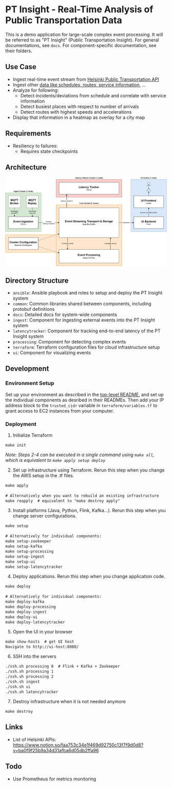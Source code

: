 # PT Insight - Real-Time Analysis of Public Transportation Data

This is a demo application for large-scale complex event processing. It will be referred to as "PT Insight" (Public Transportation Insight).
For general documentations, see `docs`. For component-specific documentation, see their folders.


## Use Case
* Ingest real-time event stream from [Helsinki Public Transportation API](https://digitransit.fi/en/developers/apis/4-realtime-api/)
* Ingest other [data like schedules, routes, service information](https://digitransit.fi/en/developers/apis/1-routing-api/), ...
* Analyze for following:
    * Detect incidents/deviations from schedule and correlate with service information
    * Detect busiest places with respect to number of arrivals
    * Detect routes with highest speeds and accelerations
* Display that information in a heatmap as overlay for a city map


## Requirements
* Resiliency to failures:
    * Requires state checkpoints


## Architecture

![Architecture](docs/images/architecture.png)


## Directory Structure
* `ansible`: Ansible playbook and roles to setup and deploy the PT Insight system
* `common`: Common libraries shared between components, including protobuf definitions
* `docs`: Detailed docs for system-wide components
* `ingest`: Component for ingesting external events into the PT Insight system
* `latencytracker`: Component for tracking end-to-end latency of the PT Insight system
* `processing`: Component for detecting complex events
* `terraform`: Terraform configuration files for cloud infrastructure setup
* `ui`: Component for visualizing events


## Development

### Environment Setup
Set up your environment as described in the [top-level README](../README.md), and set up the individual components as desribed in their READMEs.
Then add your IP address block to the `trusted_cidr` variable in `terraform/variables.tf` to grant access to EC2 instances from your computer.

### Deployment

1. Initialize Terraform
```
make init
```

_Note: Steps 2-4 can be executed in a single command using `make all`, which is equivalent to `make apply setup deploy`_

2. Set up infrastructure using Terraform. Rerun this step when you change the AWS setup in the .tf files.
```
make apply

# Alternatively when you want to rebuild an existing infrastructure
make reapply  # equivalent to "make destroy apply"
```

3. Install platforms (Java, Python, Flink, Kafka...). Rerun this step when you change server configurations.
```
make setup

# Alternatively for individual components:
make setup-zookeeper
make setup-kafka
make setup-processing
make setup-ingest
make setup-ui
make setup-latencytracker
```

4. Deploy applications. Rerun this step when you change application code.
```
make deploy

# Alternatively for individual components:
make deploy-kafka
make deploy-processing
make deploy-ingest
make deploy-ui
make deploy-latencytracker
```

5. Open the UI in your browser
```
make show-hosts  # get UI host
Navigate to http://ui-host:8080/
```

6. SSH into the servers
```
./ssh.sh processing 0  # Flink + Kafka + Zookeeper
./ssh.sh processing 1
./ssh.sh processing 2
./ssh.sh ingest
./ssh.sh ui
./ssh.sh latencytracker
```

7. Destroy infrastructure when it is not needed anymore
```
make destroy
```

## Links
* List of Helsinki APIs: https://www.notion.so/faa753c34e1f469d92750c13f7f9d0d8?v=ba0f9f25b9a34d31afba6d05db2ffa96

## Todo
* Use Prometheus for metrics monitoring
